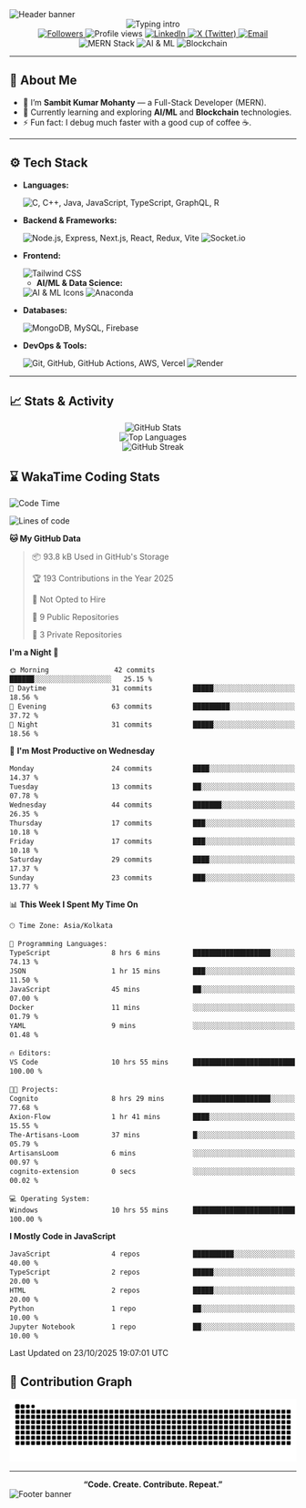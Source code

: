 <!-- Modern GitHub Profile README for Sambit Kumar Mohanty (@Sambit-Kumar-Mohanty-26) -->
<!-- Inspired by the profile of Arun Kumar Korra -->

<!-- Header wave banner -->
<picture>
  <source media="(pre-fers-color-scheme: dark)" srcset="https://capsule-render.vercel.app/api?type=waving&height=140&color=0:0E75B6,100:6DA55F&text=Sambit%20Kumar%20Mohanty&fontColor=FFFFFF&fontSize=42&fontAlign=50&section=header&fontAlignY=35&animation=fadeIn">
  <img alt="Header banner" src="https://capsule-render.vercel.app/api?type=waving&height=140&color=0:6DA55F,100:0E75B6&text=Sambit%20Kumar%20Mohanty&fontColor=FFFFFF&fontSize=42&fontAlign=50&section=header&fontAlignY=35&animation=fadeIn">
</picture>

<div align="center">

  <!-- Animated intro -->
  <img src="https://readme-typing-svg.herokuapp.com?font=Fira+Code&duration=2500&pause=1000&color=0E75B6&center=true&vCenter=true&width=600&lines=Full-Stack+Developer;Open-Source+Enthusiast;Web-3+Learner" alt="Typing intro" />

  <br/>

  <!-- Social / quick actions -->
  <a href="https://github.com/Sambit-Kumar-Mohanty-26">
    <img src="https://img.shields.io/github/followers/Sambit-Kumar-Mohanty-26?label=Followers&style=flat&logo=github" alt="Followers" />
  </a>
  <img src="https://komarev.com/ghpvc/?username=Sambit-Kumar-Mohanty-26&style=flat&color=0e75b6" alt="Profile views" />
  <a href="https://www.linkedin.com/in/sambit-kumar-mohanty-36b20234a/">
    <img src="https://img.shields.io/badge/LinkedIn-Connect-0A66C2?style=flat&logo=linkedin&logoColor=white" alt="LinkedIn" />
  </a>
  <a href="https://x.com/SambitMohanty80">
    <img src="https://img.shields.io/badge/X-Follow-1DA1F2?style=flat&logo=x&logoColor=white" alt="X (Twitter)" />
  </a>
  <a href="mailto:sambitkumarmohanty25@gmail.com">
    <img src="https://img.shields.io/badge/Email-Contact-EA4335?style=flat&logo=gmail&logoColor=white" alt="Email" />
  </a>

  <br/>
  <img src="https://img.shields.io/badge/MERN%20Stack-0E75B6?style=flat" alt="MERN Stack" />
  <img src="https://img.shields.io/badge/AI%20%26%20ML-6DA55F?style=flat" alt="AI & ML" />
  <img src="https://img.shields.io/badge/Blockchain-F0B400?style=flat" alt="Blockchain" />

</div>

---

## 👋 About Me
- 🔭 I’m **Sambit Kumar Mohanty** — a Full-Stack Developer (MERN).
- 🌱 Currently learning and exploring **AI/ML** and **Blockchain** technologies.
- ⚡ Fun fact: I debug much faster with a good cup of coffee ☕.

---

## ⚙️ Tech Stack
<!-- Grouped for clarity -->
- **Languages:**
  <div>
    <img src="https://skillicons.dev/icons?i=c,cpp,java,js,ts,graphql,r" alt="C, C++, Java, JavaScript, TypeScript, GraphQL, R" />
  </div>

- **Backend & Frameworks:**
  <div>
    <img src="https://skillicons.dev/icons?i=nodejs,express,nextjs,react,redux,vite" alt="Node.js, Express, Next.js, React, Redux, Vite" />
    <img src="https://img.shields.io/badge/Socket.io-black?style=flat&logo=socket.io&badgeColor=010101" alt="Socket.io" />
  </div>

- **Frontend:**
  <div>
    <img src="https://skillicons.dev/icons?i=tailwind" alt="Tailwind CSS" />
  </div>

  - **AI/ML & Data Science:**
  <div>
    <img src="https://skillicons.dev/icons?i=python,tensorflow,pytorch,keras,sklearn,numpy,pandas,matplotlib,opencv" alt="AI & ML Icons" />
    <img src="https://img.shields.io/badge/Anaconda-%2344A833.svg?style=for-the-badge&logo=anaconda&logoColor=white" alt="Anaconda" />
  </div>

- **Databases:**
  <div>
    <img src="https://skillicons.dev/icons?i=mongodb,mysql,firebase" alt="MongoDB, MySQL, Firebase" />
  </div>

- **DevOps & Tools:**
  <div>
    <img src="https://skillicons.dev/icons?i=git,github,githubactions,aws,vercel" alt="Git, GitHub, GitHub Actions, AWS, Vercel" />
    <img src="https://img.shields.io/badge/Render-%46E3B7.svg?style=flat&logo=render&logoColor=white" alt="Render" />
  </div>

---

## 📈 Stats & Activity

<p align="center">
  <!-- GitHub Stats -->
  <picture>
    <source media="(prefers-color-scheme: dark)" srcset="https://github-readme-stats.vercel.app/api?username=Sambit-Kumar-Mohanty-26&show_icons=true&theme=tokyonight">
    <img alt="GitHub Stats" src="https://github-readme-stats.vercel.app/api?username=Sambit-Kumar-Mohanty-26&show_icons=true&theme=default" />
  </picture>
  <br/>
  <!-- Top Languages -->
  <picture>
    <source media="(prefers-color-scheme: dark)" srcset="https://github-readme-stats.vercel.app/api/top-langs/?username=Sambit-Kumar-Mohanty-26&layout=compact&theme=tokyonight">
    <img alt="Top Languages" src="https://github-readme-stats.vercel.app/api/top-langs/?username=Sambit-Kumar-Mohanty-26&layout=compact&theme=default" />
  </picture>
  <br/>
  <!-- Streak Stats -->
  <picture>
    <source media="(prefers-color-scheme: dark)" srcset="https://github-readme-streak-stats.herokuapp.com?user=Sambit-Kumar-Mohanty-26&theme=github-dark-blue">
    <img alt="GitHub Streak" src="https://github-readme-streak-stats.herokuapp.com?user=Sambit-Kumar-Mohanty-26&theme=default" />
  </picture>
</p>

<!-- WakaTime Stats (already configured with your workflow) -->
## ⌛ WakaTime Coding Stats
<!--START_SECTION:waka-->
![Code Time](http://img.shields.io/badge/Code%20Time-13%20hrs%209%20mins-blue)

![Lines of code](https://img.shields.io/badge/From%20Hello%20World%20I%27ve%20Written-2.5%20million%20lines%20of%20code-blue)

**🐱 My GitHub Data** 

> 📦 93.8 kB Used in GitHub's Storage 
 > 
> 🏆 193 Contributions in the Year 2025
 > 
> 🚫 Not Opted to Hire
 > 
> 📜 9 Public Repositories 
 > 
> 🔑 3 Private Repositories 
 > 
**I'm a Night 🦉** 

```text
🌞 Morning                42 commits          ██████░░░░░░░░░░░░░░░░░░░   25.15 % 
🌆 Daytime                31 commits          █████░░░░░░░░░░░░░░░░░░░░   18.56 % 
🌃 Evening                63 commits          █████████░░░░░░░░░░░░░░░░   37.72 % 
🌙 Night                  31 commits          █████░░░░░░░░░░░░░░░░░░░░   18.56 % 
```
📅 **I'm Most Productive on Wednesday** 

```text
Monday                   24 commits          ████░░░░░░░░░░░░░░░░░░░░░   14.37 % 
Tuesday                  13 commits          ██░░░░░░░░░░░░░░░░░░░░░░░   07.78 % 
Wednesday                44 commits          ███████░░░░░░░░░░░░░░░░░░   26.35 % 
Thursday                 17 commits          ███░░░░░░░░░░░░░░░░░░░░░░   10.18 % 
Friday                   17 commits          ███░░░░░░░░░░░░░░░░░░░░░░   10.18 % 
Saturday                 29 commits          ████░░░░░░░░░░░░░░░░░░░░░   17.37 % 
Sunday                   23 commits          ███░░░░░░░░░░░░░░░░░░░░░░   13.77 % 
```


📊 **This Week I Spent My Time On** 

```text
🕑︎ Time Zone: Asia/Kolkata

💬 Programming Languages: 
TypeScript               8 hrs 6 mins        ███████████████████░░░░░░   74.13 % 
JSON                     1 hr 15 mins        ███░░░░░░░░░░░░░░░░░░░░░░   11.50 % 
JavaScript               45 mins             ██░░░░░░░░░░░░░░░░░░░░░░░   07.00 % 
Docker                   11 mins             ░░░░░░░░░░░░░░░░░░░░░░░░░   01.79 % 
YAML                     9 mins              ░░░░░░░░░░░░░░░░░░░░░░░░░   01.48 % 

🔥 Editors: 
VS Code                  10 hrs 55 mins      █████████████████████████   100.00 % 

🐱‍💻 Projects: 
Cognito                  8 hrs 29 mins       ███████████████████░░░░░░   77.68 % 
Axion-Flow               1 hr 41 mins        ████░░░░░░░░░░░░░░░░░░░░░   15.55 % 
The-Artisans-Loom        37 mins             █░░░░░░░░░░░░░░░░░░░░░░░░   05.79 % 
ArtisansLoom             6 mins              ░░░░░░░░░░░░░░░░░░░░░░░░░   00.97 % 
cognito-extension        0 secs              ░░░░░░░░░░░░░░░░░░░░░░░░░   00.02 % 

💻 Operating System: 
Windows                  10 hrs 55 mins      █████████████████████████   100.00 % 
```

**I Mostly Code in JavaScript** 

```text
JavaScript               4 repos             ██████████░░░░░░░░░░░░░░░   40.00 % 
TypeScript               2 repos             █████░░░░░░░░░░░░░░░░░░░░   20.00 % 
HTML                     2 repos             █████░░░░░░░░░░░░░░░░░░░░   20.00 % 
Python                   1 repo              ██░░░░░░░░░░░░░░░░░░░░░░░   10.00 % 
Jupyter Notebook         1 repo              ██░░░░░░░░░░░░░░░░░░░░░░░   10.00 % 
```




 Last Updated on 23/10/2025 19:07:01 UTC
<!--END_SECTION:waka-->

<!-- Contribution Snake (already configured with your workflow) -->
## 🐍 Contribution Graph
<picture>
  <source media="(prefers-color-scheme: dark)" srcset="https://raw.githubusercontent.com/Sambit-Kumar-Mohanty-26/Sambit-Kumar-Mohanty-26/output/github-contribution-grid-snake-dark.svg">
  <img alt="Snake Animation" src="https://raw.githubusercontent.com/Sambit-Kumar-Mohanty-26/Sambit-Kumar-Mohanty-26/output/github-contribution-grid-snake.svg">
</picture>

---

<div align="center">
  <b>“Code. Create. Contribute. Repeat.”</b>
</div>

<!-- Footer wave banner -->
<picture>
  <source media="(prefers-color-scheme: dark)" srcset="https://capsule-render.vercel.app/api?type=waving&height=120&color=0:0E75B6,100:6DA55F&section=footer">
  <img alt="Footer banner" src="https://capsule-render.vercel.app/api?type=waving&height=120&color=0:6DA55F,100:0E75B6&section=footer">
</picture>
